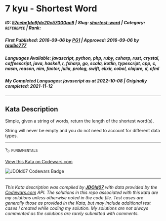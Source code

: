 # 7 kyu - Shortest Word

##### **ID**: [57cebe1dc6fdc20c57000ac9](https://www.codewars.com/kata/57cebe1dc6fdc20c57000ac9) | **Slug**: [shortest-word](https://www.codewars.com/kata/57cebe1dc6fdc20c57000ac9) | **Category**: `REFERENCE` | **Rank**: <span style="color:white">7 kyu</span>

##### **First Published**: 2016-09-06 ***by*** [PG1](https://www.codewars.com/users/PG1) | **Approved**: 2016-09-06 ***by*** [raulbc777](https://www.codewars.com/users/raulbc777)

##### **Languages Available**: javascript, python, php, ruby, csharp, rust, crystal, coffeescript, java, haskell, r, fsharp, go, scala, kotlin, typescript, cpp, c, nasm, reason, nim, factor, julia, prolog, swift, elixir, cobol, clojure, d, cfml

##### **My Completed Languages**: javascript ***as at*** 2022-10-08 | **Originally completed**: 2021-11-12

---

## Kata Description


Simple, given a string of words, return the length of the shortest word(s).



String will never be empty and you do not need to account for different data types.



---


🏷 `FUNDAMENTALS`


[View this Kata on Codewars.com](https://www.codewars.com/kata/57cebe1dc6fdc20c57000ac9)

![](https://www.codewars.com/users/jdold07/badges/large "JDOld07 Codewars Badge")

---

###### *This Kata description was compiled by [**JDOld07**](https://tpstech.dev) with data provided by the [Codewars.com](https://www.codewars.com) API.  The solutions in this repo associated with this kata are my solutions unless otherwise noted in the code file.  Test cases are generally those as provided in the Kata, but may include additional test cases I created while coding my solution.  My solutions are not always commented as the solutions are rarely submitted with comments.*
